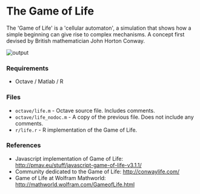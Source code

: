 # The Game of Life
The 'Game of Life' is a 'cellular automaton', a simulation that shows how a simple beginning can give rise to complex mechanisms. A concept first devised by British mathematician John Horton Conway.

![output](octave/img/output.gif)

### Requirements
- Octave / Matlab / R

### Files
- `octave/life.m` - Octave source file. Includes comments.
- `octave/life_nodoc.m` - A copy of the previous file. Does not include any comments.
- `r/life.r` - R implementation of the Game of Life.

### References
- Javascript implementation of Game of Life: http://pmav.eu/stuff/javascript-game-of-life-v3.1.1/
- Community dedicated to the Game of Life: http://conwaylife.com/
- Game of Life at Wolfram Mathworld: http://mathworld.wolfram.com/GameofLife.html
